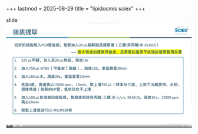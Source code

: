 +++
lastmod = 2025-08-29
title = "lipidocmis sciex"
+++

slide  
![alt text](images/Clip_20221129_101136.png)
